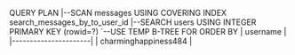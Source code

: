 QUERY PLAN
|--SCAN messages USING COVERING INDEX search_messages_by_to_user_id
|--SEARCH users USING INTEGER PRIMARY KEY (rowid=?)
`--USE TEMP B-TREE FOR ORDER BY
|       username       |
|----------------------|
| charminghappiness484 |
